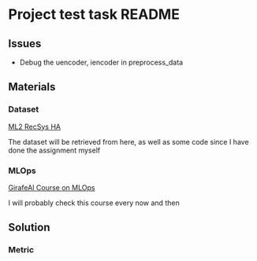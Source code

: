 # Project test task README


## Issues 

- Debug the uencoder, iencoder in preprocess_data

## Materials

### Dataset

[ML2 RecSys HA](https://github.com/esokolov/ml-course-hse/blob/master/2023-spring/homeworks-practice/homework-practice-13-recommendations/homework-practice-13-recommendations.ipynb)

The dataset will be retrieved from here, as well as some code since I have done the assignment myself

### MLOps 

[GirafeAI Course on MLOps](https://github.com/girafe-ai/mlops/tree/master)

I will probably check this course every now and then




## Solution 



### Metric

